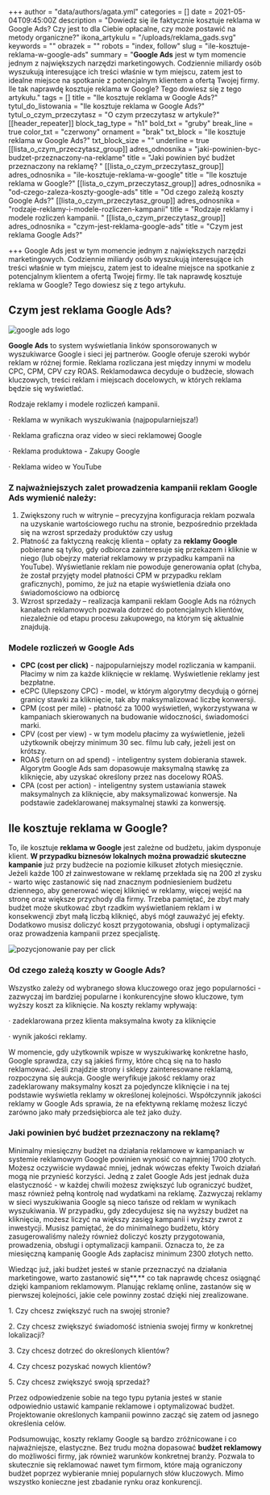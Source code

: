 +++
author = "data/authors/agata.yml"
categories = []
date = 2021-05-04T09:45:00Z
description = "Dowiedz się ile faktycznie kosztuje reklama w Google Ads? Czy jest to dla Ciebie opłacalne, czy może postawić na metody organiczne?"
ikona_artykulu = "/uploads/reklama_gads.svg"
keywords = ""
obrazek = ""
robots = "index, follow"
slug = "ile-kosztuje-reklama-w-google-ads"
summary = "<strong>Google Ads</strong> jest w tym momencie jednym z największych narzędzi marketingowych. Codziennie miliardy osób wyszukują interesujące ich treści właśnie w tym miejscu, zatem jest to idealne miejsce na spotkanie z potencjalnym klientem a ofertą Twojej firmy. Ile tak naprawdę kosztuje reklama w Google? Tego dowiesz się z tego artykułu."
tags = []
title = "Ile kosztuje reklama w Google Ads?"
tytul_do_listowania = "Ile kosztuje reklama w Google Ads?"
tytul_o_czym_przeczytasz = "O czym przeczytasz w artykule?"
[[header_repeater]]
block_tag_type = "h1"
bold_txt = "gruby"
break_line = true
color_txt = "czerwony"
ornament = "brak"
txt_block = "Ile kosztuje reklama w Google Ads?"
txt_block_size = ""
underline = true
[[lista_o_czym_przeczytasz_group]]
adres_odnosnika = "jaki-powinien-byc-budzet-przeznaczony-na-reklame"
title = "Jaki powinien być budżet przeznaczony na reklamę? "
[[lista_o_czym_przeczytasz_group]]
adres_odnosnika = "ile-kosztuje-reklama-w-google"
title = "Ile kosztuje reklama w Google?"
[[lista_o_czym_przeczytasz_group]]
adres_odnosnika = "od-czego-zaleza-koszty-google-ads"
title = "Od czego zależą koszty Google Ads?"
[[lista_o_czym_przeczytasz_group]]
adres_odnosnika = "rodzaje-reklamy-i-modele-rozliczen-kampanii"
title = "Rodzaje reklamy i modele rozliczeń kampanii. "
[[lista_o_czym_przeczytasz_group]]
adres_odnosnika = "czym-jest-reklama-google-ads"
title = "Czym jest reklama Google Ads?"

+++
Google Ads jest w tym momencie jednym z największych narzędzi marketingowych. Codziennie miliardy osób wyszukują interesujące ich treści właśnie w tym miejscu, zatem jest to idealne miejsce na spotkanie z potencjalnym klientem a ofertą Twojej firmy. Ile tak naprawdę kosztuje reklama w Google? Tego dowiesz się z tego artykułu.

## Czym jest reklama Google Ads?

![google ads logo](/uploads/obrazblog1.png)

**Google Ads** to system wyświetlania linków sponsorowanych w wyszukiwarce Google i sieci jej partnerów. Google oferuje szeroki wybór reklam w różnej formie. Reklama rozliczana jest między innymi w modelu CPC, CPM, CPV czy ROAS. Reklamodawca decyduje o budżecie, słowach kluczowych, treści reklam i miejscach docelowych, w których reklama będzie się wyświetlać.

Rodzaje reklamy i modele rozliczeń kampanii.

· Reklama w wynikach wyszukiwania (najpopularniejsza!)

· Reklama graficzna oraz video w sieci reklamowej Google

· Reklama produktowa - Zakupy Google

· Reklama wideo w YouTube

### Z najważniejszych zalet prowadzenia kampanii reklam **Google Ads** wymienić należy:

1. Zwiększony ruch w witrynie – precyzyjna konfiguracja reklam pozwala na uzyskanie wartościowego ruchu na stronie, bezpośrednio przekłada się na wzrost sprzedaży produktów czy usług
2. Płatność za faktyczną reakcję klienta – opłaty za **reklamy Google** pobierane są tylko, gdy odbiorca zainteresuje się przekazem i kliknie w niego (lub obejrzy materiał reklamowy w przypadku kampanii na YouTube). Wyświetlanie reklam nie powoduje generowania opłat (chyba, że został przyjęty model płatności CPM w przypadku reklam graficznych), pomimo, że już na etapie wyświetlenia działa ono świadomościowo na odbiorcę
3. Wzrost sprzedaży – realizacja kampanii reklam Google Ads na różnych kanałach reklamowych pozwala dotrzeć do potencjalnych klientów, niezależnie od etapu procesu zakupowego, na którym się aktualnie znajdują.

### Modele rozliczeń w Google Ads

* **CPC (cost per click)** - najpopularniejszy model rozliczania w kampanii. Płacimy w nim za każde kliknięcie w reklamę. Wyświetlenie reklamy jest bezpłatne.
* eCPC (Ulepszony CPC) - model, w którym algorytmy decydują o górnej granicy stawki za kliknięcie, tak aby maksymalizować liczbę konwersji.
* CPM (cost per mile) - płatność za 1000 wyświetleń, wykorzystywana w kampaniach skierowanych na budowanie widoczności, świadomości marki.
* CPV (cost per view) - w tym modelu płacimy za wyświetlenie, jeżeli użytkownik obejrzy minimum 30 sec. filmu lub cały, jeżeli jest on krótszy.
* ROAS (return on ad spend) - inteligentny system dobierania stawek. Algorytm Google Ads sam dopasowuje maksymalną stawkę za kliknięcie, aby uzyskać określony przez nas docelowy ROAS.
* CPA (cost per action) - inteligentny system ustawiania stawek maksymalnych za kliknięcie, aby maksymalizować konwersje. Na podstawie zadeklarowanej maksymalnej stawki za konwersję.

## Ile kosztuje reklama w Google?

To, ile kosztuje **reklama w Google** jest zależne od budżetu, jakim dysponuje klient. **W przypadku biznesów lokalnych można prowadzić skuteczne kampanie** już przy budżecie na poziomie kilkuset złotych miesięcznie. Jeżeli każde 100 zł zainwestowane w reklamę przekłada się na 200 zł zysku - warto więc zastanowić się nad znacznym podniesieniem budżetu dziennego, aby generować więcej kliknięć w reklamy, więcej wejść na stronę oraz większe przychody dla firmy. Trzeba pamiętać, że zbyt mały budżet może skutkować zbyt rzadkim wyświetlaniem reklam i w konsekwencji zbyt małą liczbą kliknięć, abyś mógł zauważyć jej efekty. Dodatkowo musisz doliczyć koszt przygotowania, obsługi i optymalizacji oraz prowadzenia kampanii przez specjalistę.

![pozycjonowanie pay per click ](/uploads/obrazblog2.png)

### Od czego zależą koszty w Google Ads?

Wszystko zależy od wybranego słowa kluczowego oraz jego popularności - zazwyczaj im bardziej popularne i konkurencyjne słowo kluczowe, tym wyższy koszt za kliknięcie. Na koszty reklamy wpływają:

· zadeklarowana przez klienta maksymalna kwoty za kliknięcie

· wynik jakości reklamy.

W momencie, gdy użytkownik wpisze w wyszukiwarkę konkretne hasło, Google sprawdza, czy są jakieś firmy, które chcą się na to hasło reklamować. Jeśli znajdzie strony i sklepy zainteresowane reklamą, rozpoczyna się aukcja. Google weryfikuje jakość reklamy oraz zadeklarowany maksymalny koszt za pojedyncze kliknięcie i na tej podstawie wyświetla reklamy w określonej kolejności. Współczynnik jakości reklamy w Google Ads sprawia, że na efektywną reklamę możesz liczyć zarówno jako mały przedsiębiorca ale też jako duży.

### Jaki powinien być budżet przeznaczony na reklamę?

Minimalny miesięczny budżet na działania reklamowe w kampaniach w systemie reklamowym Google powinien wynosić co najmniej 1700 złotych. Możesz oczywiście wydawać mniej, jednak wówczas efekty Twoich działań mogą nie przynieść korzyści. Jedną z zalet Google Ads jest jednak duża elastyczność - w każdej chwili możesz zwiększyć lub ograniczyć budżet, masz również pełną kontrolę nad wydatkami na reklamę. Zazwyczaj reklamy w sieci wyszukiwania Google są nieco tańsze od reklam w wynikach wyszukiwania. W przypadku, gdy zdecydujesz się na wyższy budżet na kliknięcia, możesz liczyć na większy zasięg kampanii i wyższy zwrot z inwestycji. Musisz pamiętać, że do minimalnego budżetu, który zasugerowaliśmy należy również doliczyć koszty przygotowania, prowadzenia, obsługi i optymalizacji kampanii. Oznacza to, że za miesięczną kampanię Google Ads zapłacisz minimum 2300 złotych netto.

Wiedząc już, jaki budżet jesteś w stanie przeznaczyć na działania marketingowe, warto zastanowić się**,** co tak naprawdę chcesz osiągnąć dzięki kampaniom reklamowym. Planując reklamę online, zastanów się w pierwszej kolejności, jakie cele powinny zostać dzięki niej zrealizowane.

1\. Czy chcesz zwiększyć ruch na swojej stronie?

2\. Czy chcesz zwiększyć świadomość istnienia swojej firmy w konkretnej lokalizacji?

3\. Czy chcesz dotrzeć do określonych klientów?

4\. Czy chcesz pozyskać nowych klientów?

5\. Czy chcesz zwiększyć swoją sprzedaż?

Przez odpowiedzenie sobie na tego typu pytania jesteś w stanie odpowiednio ustawić kampanie reklamowe i optymalizować budżet. Projektowanie określonych kampanii powinno zacząć się zatem od jasnego określenia celów.

Podsumowując, koszty reklamy Google są bardzo zróżnicowane i co najważniejsze, elastyczne. Bez trudu można dopasować **budżet reklamowy** do możliwości firmy, jak również warunków konkretnej branży. Pozwala to skutecznie się reklamować nawet tym firmom, które mają ograniczony budżet poprzez wybieranie mniej popularnych słów kluczowych. Mimo wszystko konieczne jest zbadanie rynku oraz konkurencji.